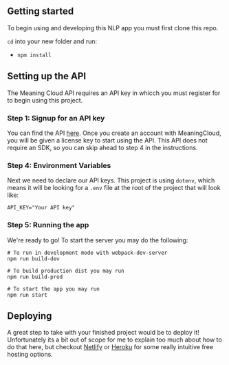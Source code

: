## Getting started

To begin using and developing this NLP app you must first clone this repo.

`cd` into your new folder and run:
- `npm install`

## Setting up the API

The Meaning Cloud API requires an API key in whicch you must register for to begin using this project.

### Step 1: Signup for an API key
You can find the API [here](https://www.meaningcloud.com/developer/sentiment-analysis). Once you create an account with MeaningCloud, you will be given a license key to start using the API. This API does not require an SDK, so you can skip ahead to step 4 in the instructions.

### Step 4: Environment Variables
Next we need to declare our API keys. This project is using `dotenv`, which means it will be looking for a `.env` file at the root of the project that will look like:
```
API_KEY="Your API key"
```

### Step 5: Running the app

We're ready to go! To start the server you may do the following:

```
# To run in development mode with webpack-dev-server
npm run build-dev

# To build production dist you may run
npm run build-prod

# To start the app you may run
npm run start
```

## Deploying

A great step to take with your finished project would be to deploy it! Unfortunately its a bit out of scope for me to explain too much about how to do that here, but checkout [Netlify](https://www.netlify.com/) or [Heroku](https://www.heroku.com/) for some really intuitive free hosting options.
